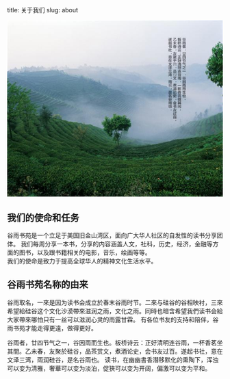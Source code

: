 title: 关于我们
slug: about

![logo](../images/logo.jpg)

## 我们的使命和任务
谷雨书苑是一个立足于美国旧金山湾区，面向广大华人社区的自发性的读书分享团体。
我们每周分享一本书，分享的内容涵盖人文，社科，历史，经济，金融等方面的图书，以及跟书籍相关的电影，音乐，绘画等等。<br>
我们的使命是致力于提高全球华人的精神文化生活水平。

## 谷雨书苑名称的由来
谷雨取名，一來是因为读书会成立於春末谷雨时节。二來与硅谷的谷相映衬，三來希望給硅谷这个文化沙漠帶來滋润之雨，文化之雨。同時也暗含希望我們读书会給大家帶來哪怕只有一丝可以滋润心灵的雨露甘霖。
有各位书友的支持和陪伴，谷雨书苑才能走得更遠，做得更好。

谷雨者，廿四节气之一，谷因雨而生也。板桥诗云：正好清明连谷雨，一杯香茗坐其間。乙未春，友聚於硅谷，品茶赏文，煮酒论史，会书友过百。遂起书社，意在文泽三湾，雨润硅谷，是名谷雨也。
读书，在幽幽書香潛移默化的熏陶下，浑浊可以变为清雅，奢華可以变为淡泊，促狹可以变为开阔，偏激可以变为平和。
